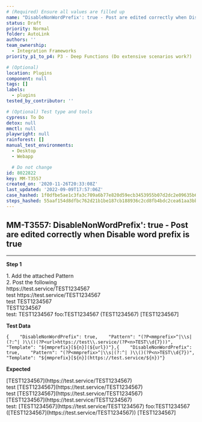 ```yaml
---
# (Required) Ensure all values are filled up
name: "DisableNonWordPrefix': true - Post are edited correctly when Disable word prefix is true"
status: Draft
priority: Normal
folder: AutoLink
authors: ''
team_ownership:
  - Integration Frameworks
priority_p1_to_p4: P3 - Deep Functions (Do extensive scenarios work?)

# (Optional)
location: Plugins
component: null
tags: []
labels:
  - plugins
tested_by_contributor: ''

# (Optional) Test type and tools
cypress: To Do
detox: null
mmctl: null
playwright: null
rainforest: []
manual_test_environments:
  - Desktop
  - Webapp

  # Do not change
id: 8022822
key: MM-T3557
created_on: '2020-11-26T20:33:08Z'
last_updated: '2022-09-09T17:57:06Z'
case_hashed: 1f0dfbe5ae1c3fa3c709a6b77e820d59ecb3453955b07d2dc2e09635b66553d78199c634ae6c5d4d35a763c9c406c678
steps_hashed: 55aaf154d8dfbc762d21b1be187cb188936c2cd8fb4bdc2cea61aa3bb771d91dfc2f6e726bf2e48d2950fd198387820d
---
```


<!-- (Auto-generated) Based on frontmatter's "key" and "name" -->

## MM-T3557: DisableNonWordPrefix': true - Post are edited correctly when Disable word prefix is true

---

**Step 1**

1\. Add the attached Pattern\
2\. Post the following\
https\://test.service/TEST1234567\
test https\://test.service/TEST1234567\
test TEST1234567\
TEST1234567\
test: TEST1234567 foo:TEST1234567 (TEST1234567) \[TEST1234567]

**Test Data**

```
{    "DisableNonWordPrefix": true,    "Pattern": "(?P<mmprefix>^|\\s|(?:^| )\\()(?P<url>https://test\\.service/(?P<n>TEST\\d{7}))",    "Template": "${mmprefix}[${n}](${url})"},{    "DisableNonWordPrefix": true,    "Pattern": "(?P<mmprefix>^|\\s|(?:^| )\\()(?P<n>TEST\\d{7})",    "Template": "${mmprefix}[${n}](https://test.service/${n})"}
```

**Expected**

\[TEST1234567]\(https\://test.service/TEST1234567)\
test \[TEST1234567]\(https\://test.service/TEST1234567)\
test \[TEST1234567]\(https\://test.service/TEST1234567)\
\[TEST1234567]\(https\://test.service/TEST1234567)\
test: \[TEST1234567]\(https\://test.service/TEST1234567) foo:TEST1234567 (\[TEST1234567]\(https\://test.service/TEST1234567)) \[TEST1234567]
